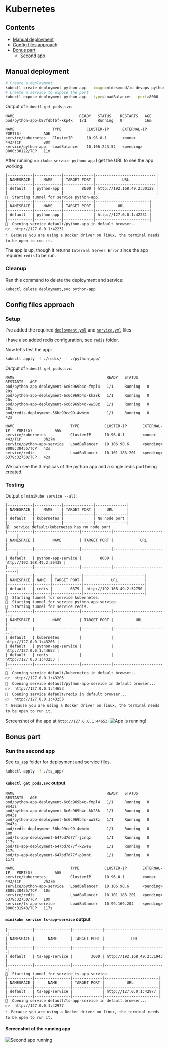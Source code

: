# Kubernetes

## Contents

- [Manual deployment](#manual-deployment)
- [Config files approach](#config-files-approach)
- [Bonus part](#bonus-part)
  - [Second app](#run-the-second-app)

## Manual deployment

```sh
# Create a deployment
kubectl create deployment python-app --image=ntdesmond/iu-devops-python:latest
# Create a service to expose the port
kubectl expose deployment python-app --type=LoadBalancer --port=8000
```

Output of `kubectl get pods,svc`:

```text
NAME                             READY   STATUS    RESTARTS   AGE
pod/python-app-b87fdbfbf-kkp4k   1/1     Running   0          16m

NAME                 TYPE           CLUSTER-IP      EXTERNAL-IP   PORT(S)          AGE
service/kubernetes   ClusterIP      10.96.0.1       <none>        443/TCP          88m
service/python-app   LoadBalancer   10.106.243.54   <pending>     8000:30122/TCP   11m
```

After running `minikube service python-app` I get the URL to see the app working:

```text
|-----------|------------|-------------|---------------------------|
| NAMESPACE |    NAME    | TARGET PORT |            URL            |
|-----------|------------|-------------|---------------------------|
| default   | python-app |        8000 | http://192.168.49.2:30122 |
|-----------|------------|-------------|---------------------------|
🏃  Starting tunnel for service python-app.
|-----------|------------|-------------|------------------------|
| NAMESPACE |    NAME    | TARGET PORT |          URL           |
|-----------|------------|-------------|------------------------|
| default   | python-app |             | http://127.0.0.1:42231 |
|-----------|------------|-------------|------------------------|
🎉  Opening service default/python-app in default browser...
👉  http://127.0.0.1:42231
❗  Because you are using a Docker driver on linux, the terminal needs to be open to run it.
```

The app is up, though it returns `Internal Server Error` since the app requires `redis` to be run.

### Cleanup

Ran this command to delete the deployment and service:

```sh
kubectl delete deployment,svc python-app
```

## Config files approach

### Setup

I've added the required [`deployment.yml`](./python_app/deployment.yml) and [`service.yml`](./python_app/service.yml) files

I have also added redis configuration, see [`redis`](./redis/) folder.

Now let's test the app:

```sh
kubectl apply -f ./redis/ -f ./python_app/  
```

Output of `kubectl get pods,svc`:

```text
NAME                                         READY   STATUS    RESTARTS   AGE
pod/python-app-deployment-6c6c969b4c-fmpl4   1/1     Running   0          20s
pod/python-app-deployment-6c6c969b4c-kk28k   1/1     Running   0          20s
pod/python-app-deployment-6c6c969b4c-ww58z   1/1     Running   0          20s
pod/redis-deployment-56bc99cc99-4wbdm        1/1     Running   0          42s

NAME                         TYPE           CLUSTER-IP       EXTERNAL-IP   PORT(S)          AGE
service/kubernetes           ClusterIP      10.96.0.1        <none>        443/TCP          3h27m
service/python-app-service   LoadBalancer   10.106.90.6      <pending>     8000:30435/TCP   42s
service/redis                LoadBalancer   10.101.183.201   <pending>     6379:32750/TCP   42s
```

We can see the 3 replicas of the python app and a single redis pod being created.

### Testing

Output of `minikube service --all`:

```text
|-----------|------------|-------------|--------------|
| NAMESPACE |    NAME    | TARGET PORT |     URL      |
|-----------|------------|-------------|--------------|
| default   | kubernetes |             | No node port |
|-----------|------------|-------------|--------------|
😿  service default/kubernetes has no node port
|-----------|--------------------|-------------|---------------------------|
| NAMESPACE |        NAME        | TARGET PORT |            URL            |
|-----------|--------------------|-------------|---------------------------|
| default   | python-app-service |        8000 | http://192.168.49.2:30435 |
|-----------|--------------------|-------------|---------------------------|
|-----------|-------|-------------|---------------------------|
| NAMESPACE | NAME  | TARGET PORT |            URL            |
|-----------|-------|-------------|---------------------------|
| default   | redis |        6379 | http://192.168.49.2:32750 |
|-----------|-------|-------------|---------------------------|
🏃  Starting tunnel for service kubernetes.
🏃  Starting tunnel for service python-app-service.
🏃  Starting tunnel for service redis.
|-----------|--------------------|-------------|------------------------|
| NAMESPACE |        NAME        | TARGET PORT |          URL           |
|-----------|--------------------|-------------|------------------------|
| default   | kubernetes         |             | http://127.0.0.1:43205 |
| default   | python-app-service |             | http://127.0.0.1:44653 |
| default   | redis              |             | http://127.0.0.1:43253 |
|-----------|--------------------|-------------|------------------------|
🎉  Opening service default/kubernetes in default browser...
👉  http://127.0.0.1:43205
🎉  Opening service default/python-app-service in default browser...
👉  http://127.0.0.1:44653
🎉  Opening service default/redis in default browser...
👉  http://127.0.0.1:43253
❗  Because you are using a Docker driver on linux, the terminal needs to be open to run it.
```

Screenshot of the app at `http://127.0.0.1:44653`:
![App is running!](https://i.imgur.com/TH8DiuK.png)

## Bonus part

### Run the second app

See [`ts_app`](./ts_app/) folder for deployment and service files.

```sh
kubectl apply -f ./ts_app/ 
```

#### `kubectl get pods,svc` output

```text
NAME                                         READY   STATUS    RESTARTS   AGE
pod/python-app-deployment-6c6c969b4c-fmpl4   1/1     Running   0          9m43s
pod/python-app-deployment-6c6c969b4c-kk28k   1/1     Running   0          9m43s
pod/python-app-deployment-6c6c969b4c-ww58z   1/1     Running   0          9m43s
pod/redis-deployment-56bc99cc99-4wbdm        1/1     Running   0          10m
pod/ts-app-deployment-647bd7d77f-jzrqz       1/1     Running   0          117s
pod/ts-app-deployment-647bd7d77f-k2wsw       1/1     Running   0          117s
pod/ts-app-deployment-647bd7d77f-p8mht       1/1     Running   0          117s

NAME                         TYPE           CLUSTER-IP       EXTERNAL-IP   PORT(S)          AGE
service/kubernetes           ClusterIP      10.96.0.1        <none>        443/TCP          3h37m
service/python-app-service   LoadBalancer   10.106.90.6      <pending>     8000:30435/TCP   10m
service/redis                LoadBalancer   10.101.183.201   <pending>     6379:32750/TCP   10m
service/ts-app-service       LoadBalancer   10.99.169.204    <pending>     3000:31943/TCP   117s
```

#### `minikube service ts-app-service` output

```text
|-----------|----------------|-------------|---------------------------|
| NAMESPACE |      NAME      | TARGET PORT |            URL            |
|-----------|----------------|-------------|---------------------------|
| default   | ts-app-service |        3000 | http://192.168.49.2:31943 |
|-----------|----------------|-------------|---------------------------|
🏃  Starting tunnel for service ts-app-service.
|-----------|----------------|-------------|------------------------|
| NAMESPACE |      NAME      | TARGET PORT |          URL           |
|-----------|----------------|-------------|------------------------|
| default   | ts-app-service |             | http://127.0.0.1:42977 |
|-----------|----------------|-------------|------------------------|
🎉  Opening service default/ts-app-service in default browser...
👉  http://127.0.0.1:42977
❗  Because you are using a Docker driver on linux, the terminal needs to be open to run it.
```

#### Screenshot of the running app

![Second app running](https://i.imgur.com/ucyIIoE.png)
